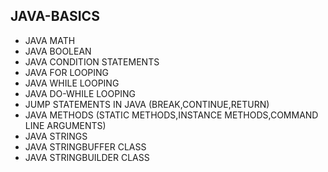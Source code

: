 ## JAVA-BASICS
* JAVA MATH        
* JAVA BOOLEAN   
* JAVA CONDITION STATEMENTS    
* JAVA FOR LOOPING        
* JAVA WHILE LOOPING      
* JAVA DO-WHILE LOOPING  
* JUMP STATEMENTS IN JAVA (BREAK,CONTINUE,RETURN)   
* JAVA METHODS (STATIC METHODS,INSTANCE METHODS,COMMAND LINE ARGUMENTS)
* JAVA STRINGS    
* JAVA STRINGBUFFER CLASS  
* JAVA STRINGBUILDER CLASS 
  
         
   
  
 

